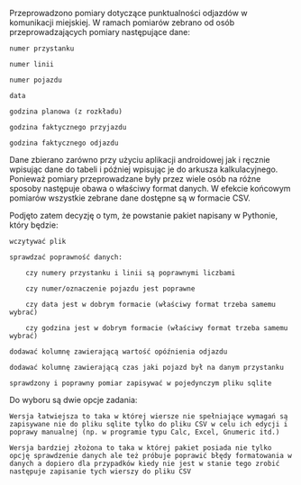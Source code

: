 Przeprowadzono pomiary dotyczące punktualności odjazdów w komunikacji miejskiej. W ramach pomiarów zebrano od osób przeprowadzających pomiary następujące dane:

    numer przystanku

    numer linii

    numer pojazdu

    data

    godzina planowa (z rozkładu)

    godzina faktycznego przyjazdu

    godzina faktycznego odjazdu

Dane zbierano zarówno przy użyciu aplikacji androidowej jak i ręcznie wpisując dane do tabeli i później wpisując je do arkusza kalkulacyjnego. Ponieważ pomiary przeprowadzane były przez wiele osób na różne sposoby następuje obawa o właściwy format danych. W efekcie końcowym pomiarów wszystkie zebrane dane dostępne są w formacie CSV.

Podjęto zatem decyzję o tym, że powstanie pakiet napisany w Pythonie, który będzie:

    wczytywać plik

    sprawdzać poprawność danych:

        czy numery przystanku i linii są poprawnymi liczbami

        czy numer/oznaczenie pojazdu jest poprawne

        czy data jest w dobrym formacie (właściwy format trzeba samemu wybrać)

        czy godzina jest w dobrym formacie (właściwy format trzeba samemu wybrać)

    dodawać kolumnę zawierającą wartość opóźnienia odjazdu

    dodawać kolumnę zawierającą czas jaki pojazd był na danym przystanku

    sprawdzony i poprawny pomiar zapisywać w pojedynczym pliku sqlite

Do wyboru są dwie opcje zadania:

    Wersja łatwiejsza to taka w której wiersze nie spełniające wymagań są zapisywane nie do pliku sqlite tylko do pliku CSV w celu ich edycji i poprawy manualnej (np. w programie typu Calc, Excel, Gnumeric itd.)

    Wersja bardziej złożona to taka w której pakiet posiada nie tylko opcję sprawdzenie danych ale też próbuje poprawić błędy formatowania w danych a dopiero dla przypadków kiedy nie jest w stanie tego zrobić następuje zapisanie tych wierszy do pliku CSV
